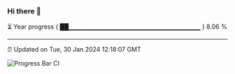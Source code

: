 ### Hi there 👋

⏳ Year progress { ██▁▁▁▁▁▁▁▁▁▁▁▁▁▁▁▁▁▁▁▁▁▁▁▁▁▁▁▁ } 8.06 %

---

⏰ Updated on Tue, 30 Jan 2024 12:18:07 GMT

![Progress Bar CI](https://github.com/liununu/liununu/workflows/Progress%20Bar%20CI/badge.svg)
